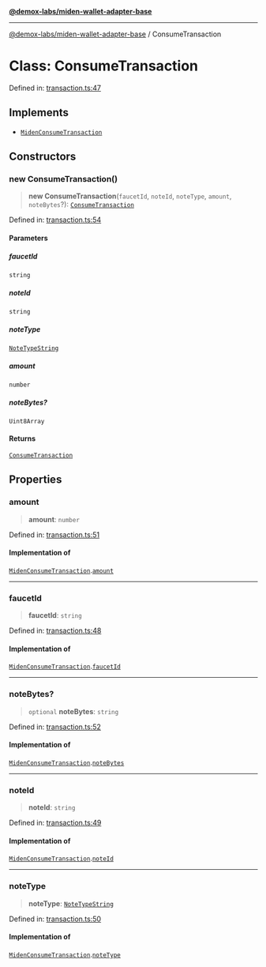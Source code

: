 [**@demox-labs/miden-wallet-adapter-base**](../README.md)

***

[@demox-labs/miden-wallet-adapter-base](../globals.md) / ConsumeTransaction

# Class: ConsumeTransaction

Defined in: [transaction.ts:47](https://github.com/demox-labs/miden-wallet-adapter/blob/1ef8b04773cb8b7272bbf6a4eb810ab074d47de8/packages/core/base/transaction.ts#L47)

## Implements

- [`MidenConsumeTransaction`](../interfaces/MidenConsumeTransaction.md)

## Constructors

### new ConsumeTransaction()

> **new ConsumeTransaction**(`faucetId`, `noteId`, `noteType`, `amount`, `noteBytes`?): [`ConsumeTransaction`](ConsumeTransaction.md)

Defined in: [transaction.ts:54](https://github.com/demox-labs/miden-wallet-adapter/blob/1ef8b04773cb8b7272bbf6a4eb810ab074d47de8/packages/core/base/transaction.ts#L54)

#### Parameters

##### faucetId

`string`

##### noteId

`string`

##### noteType

[`NoteTypeString`](../type-aliases/NoteTypeString.md)

##### amount

`number`

##### noteBytes?

`Uint8Array`

#### Returns

[`ConsumeTransaction`](ConsumeTransaction.md)

## Properties

### amount

> **amount**: `number`

Defined in: [transaction.ts:51](https://github.com/demox-labs/miden-wallet-adapter/blob/1ef8b04773cb8b7272bbf6a4eb810ab074d47de8/packages/core/base/transaction.ts#L51)

#### Implementation of

[`MidenConsumeTransaction`](../interfaces/MidenConsumeTransaction.md).[`amount`](../interfaces/MidenConsumeTransaction.md#amount)

***

### faucetId

> **faucetId**: `string`

Defined in: [transaction.ts:48](https://github.com/demox-labs/miden-wallet-adapter/blob/1ef8b04773cb8b7272bbf6a4eb810ab074d47de8/packages/core/base/transaction.ts#L48)

#### Implementation of

[`MidenConsumeTransaction`](../interfaces/MidenConsumeTransaction.md).[`faucetId`](../interfaces/MidenConsumeTransaction.md#faucetid)

***

### noteBytes?

> `optional` **noteBytes**: `string`

Defined in: [transaction.ts:52](https://github.com/demox-labs/miden-wallet-adapter/blob/1ef8b04773cb8b7272bbf6a4eb810ab074d47de8/packages/core/base/transaction.ts#L52)

#### Implementation of

[`MidenConsumeTransaction`](../interfaces/MidenConsumeTransaction.md).[`noteBytes`](../interfaces/MidenConsumeTransaction.md#notebytes)

***

### noteId

> **noteId**: `string`

Defined in: [transaction.ts:49](https://github.com/demox-labs/miden-wallet-adapter/blob/1ef8b04773cb8b7272bbf6a4eb810ab074d47de8/packages/core/base/transaction.ts#L49)

#### Implementation of

[`MidenConsumeTransaction`](../interfaces/MidenConsumeTransaction.md).[`noteId`](../interfaces/MidenConsumeTransaction.md#noteid)

***

### noteType

> **noteType**: [`NoteTypeString`](../type-aliases/NoteTypeString.md)

Defined in: [transaction.ts:50](https://github.com/demox-labs/miden-wallet-adapter/blob/1ef8b04773cb8b7272bbf6a4eb810ab074d47de8/packages/core/base/transaction.ts#L50)

#### Implementation of

[`MidenConsumeTransaction`](../interfaces/MidenConsumeTransaction.md).[`noteType`](../interfaces/MidenConsumeTransaction.md#notetype)

